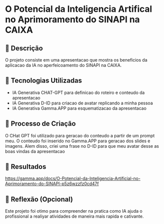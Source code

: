# O Potencial da Inteligencia Artifical no Aprimoramento do SINAPI na CAIXA 

## 📒 Descrição
O projeto consiste em uma apresentacao que mostra os beneficios da aplicacao da IA no aperfeicoamento do SINAPI na CAIXA. 

## 🤖 Tecnologias Utilizadas
* IA Generativa CHAT-GPT para definicao do roteiro e conteudo da apresentacao
* IA Generativa D-ID para criacao de avatar replicando a minha pessoa
* IA Generativa Gamma.APP para esquematizacao da apresentacao

## 🧐 Processo de Criação
O CHat GPT foi utilizado para geracao do conteudo a partir de um prompt meu. O conteudo foi inserido no Gamma.APP para geracao dos slides e imagens. Alem disso, criei uma frase no D-ID para que meu avatar desse as boas vindas da apresentacao

## 🚀 Resultados
https://gamma.app/docs/O-Potencial-da-Inteligencia-Artificial-no-Aprimoramento-do-SINAPI-p5z6wzzfz0cd47f

## 💭 Reflexão (Opcional)
Este projeto foi otimo para compreender na pratica como IA ajuda o profissional a realiyar atividades de maneira mais rapida e cativante.
